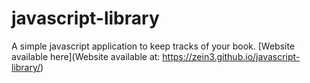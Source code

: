 # javascript-library

A simple javascript application to keep tracks of your book.
[Website available here](Website available at: https://zein3.github.io/javascript-library/)
